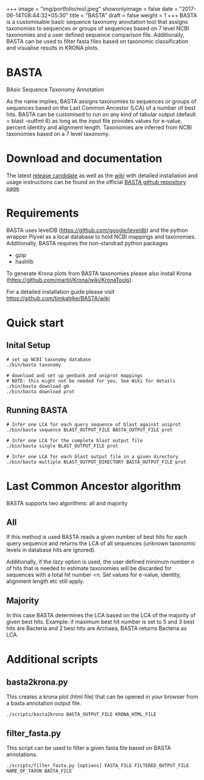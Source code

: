 +++
image = "img/portfolio/mol.jpeg"
showonlyimage = false
date = "2017-06-14T08:44:32+05:30"
title = "BASTA"
draft = false
weight = 1
+++
BASTA is a customisable basic sequence taxonomy annotation tool that assigns taxonomies to sequences or groups of sequences based on 7 level NCBI taxonomies and a user defined sequence comparison file. Additionally, BASTA can be used to filter fasta files based on taxonomic classification and visualise results in KRONA plots.

<!--more-->


# BASTA
BAsic Sequence Taxonomy Annotation

As the name implies, BASTA assigns taxonomies to sequences or groups of sequences based on the Last Common Ancestor (LCA) of a number of best hits. BASTA can be customised to run on any kind of tabular output (default = blast -outfmt 6) as long as the input file provides values for e-value, percent identity and alignment length. Taxonomies are inferred from NCBI taxonomies based on a 7 level taxonomy. 


# Download and documentation

The latest [release candidate](https://github.com/timkahlke/BASTA/releases) as well as the [wiki](https://github.com/timkahlke/BASTA/wiki) with detailed installation and usage instructions can be found on the official [BASTA github repository page](https://github.com/timkahlke/BASTA).

# Requirements

BASTA uses levelDB (https://github.com/google/leveldb) and the python wrapper Plyvel as a local database to hold NCBI mappings and taxonomies. Additionally, BASTA requires the non-standrad python packages

* gzip
* hashlib

To generate Krona plots from BASTA taxonomies please also install Krona (https://github.com/marbl/Krona/wiki/KronaTools).

For a detailed installation guide please visit https://github.com/timkahlke/BASTA/wiki

# Quick start

## Inital Setup 

```
# set up NCBI taxonomy database
./bin/basta taxonomy

# download and set up genbank and uniprot mappings 
# NOTE: this might not be needed for you. See Wiki for details
./bin/basta download gb
./bin/basta download prot
```

## Running BASTA

```
# Infer one LCA for each query sequence of blast against uniprot
./bin/basta sequence BLAST_OUTPUT_FILE BASTA_OUTPUT_FILE prot

# Infer one LCA for the complete blast output file
./bin/basta single BLAST_OUTPUT_FILE prot

# Infer one LCA for each blast output file in a given directory
./bin/basta multiple BLAST_OUTPUT_DIRECTORY BASTA_OUTPUT_FILE prot
```

# Last Common Ancestor algorithm
BASTA supports two algorithms: all and majority

## All
If this method is used BASTA reads a given number of best hits for each query sequence and returns the LCA of all sequences (unknown taxonomic levels in database hits are ignored).

Additionally, if the *lazy* option is used, the user defined minimum number *n* of hits that is needed to estimate taxonomies will be discarded for sequences with a total hit number <n. Set values for e-value, identity, alignment length etc still apply.


## Majority
In this case BASTA determines the LCA based on the LCA of the majority of given best hits. Example: if maximum best hit number is set to 5 and 3 best hits are Bacteria and 2 best hits are Archaea, BASTA returns Bacteria as LCA.



# Additional scripts

## basta2krona.py

This creates a krona plot (html file) that can be opened in your browser from a basta annotation output file.

```
./scripts/basta2krona BASTA_OUTPUT_FILE KRONA_HTML_FILE
```


## filter_fasta.py

This script can be used to filter a given fasta file based on BASTA annotations.

```
./scripts/filter_fasta.py [options] FASTA_FILE FILTERED_OUTPUT_FILE NAME_OF_TAXON BASTA_FILE
```

